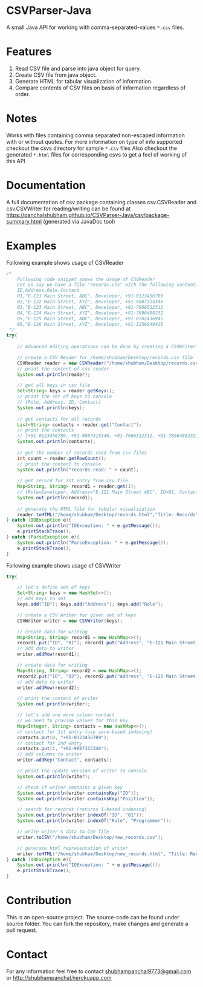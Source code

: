 # CSVParser-Java
A small Java API for working with comma-separated-values `*.csv` files.

# Features
1. Read CSV file and parse into java object for query.
2. Create CSV file from java object.
3. Generate HTML for tabular visualization of information.
4. Compare contents of CSV files on basis of information regardless of order. 

# Notes
Works with files containing comma separated non-escaped information with or without quotes.
For more information on type of info supported checkout the csvs directory for sample `*.csv` files
Also checkout the generated `*.html` files for corresponding csvs to get a feel of working of this API


# Documentation
A full documentation of csv package containing classes csv.CSVReader and csv.CSVWriter for reading/writing can be found at https://panchalshubham.github.io/CSVParser-Java/csv/package-summary.html (generated via JavaDoc tool)

# Examples
Following example shows usage of CSVReader  
```java
/*
    Following code snippet shows the usage of CSVReader
    Let us say we have a file "records.csv" with the following content:
    ID,Address,Role,Contact
    01,"E-121 Main Street, ABC", Developer, +91-0123456789
    02,"E-122 Main Street, XYZ", Developer, +91-9087315346
    03,"E-123 Main Street, ABC", Developer, +91-7966512312
    04,"E-124 Main Street, XYZ", Developer, +91-7896488232
    05,"E-125 Main Street, ABC", Developer, +91-0782436945
    06,"E-126 Main Street, XYZ", Developer, +91-3256849425
 */
try{
  
    // Advanced editing operations can be done by creating a CSVWriter associated to a CSVReader

    // create a CSV Reader for /home/shubham/Desktop/records.csv file
    CSVReader reader = new CSVReader("/home/shubham/Desktop/records.csv");
    // print the content of csv reader
    System.out.println(reader);

    // get all keys in csv file
    Set<String> keys = reader.getKeys();
    // print the set of keys to console
    // [Role, Address, ID, Contact]
    System.out.println(keys);
    
    // get contacts for all records
    List<String> contacts = reader.get("Contact");
    // print the contacts
    // [+91-0123456789, +91-9087315346, +91-7966512312, +91-7896488232, +91-0782436945, +91-3256849425]
    System.out.println(contacts);
    
    // get the number of records read from csv files
    int count = reader.getRowCount();
    // print the content to console
    System.out.println("records-read: " + count);
    
    // get record for 1st entry from csv file
    Map<String, String> record1 = reader.get(1);
    // {Role=Developer, Address="E-121 Main Street ABC", ID=01, Contact=+91-0123456789}
    System.out.println(record1);
    
    // generate the HTML file for tabular visualization
    reader.toHTML("/home/shubham/Desktop/records.html","Title: Records");
} catch (IOException e){
    System.out.println("IOException: " + e.getMessage());
    e.printStackTrace();
} catch (ParseException e){
    System.out.println("ParseException: " + e.getMessage());
    e.printStackTrace();
}
```
Following example shows usage of CSVWriter  
```java
try{

    // let's define set of keys
    Set<String> keys = new HashSet<>();
    // add keys to set
    keys.add("ID"); keys.add("Address"); keys.add("Role");

    // create a CSV Writer for given set of keys
    CSVWriter writer = new CSVWriter(keys);

    // create data for writing
    Map<String, String> record1 = new HashMap<>();
    record1.put("ID", "01"); record1.put("Address", "E-121 Main Street, ABC"); record1.put("Role", "Developer");
    // add data to writer
    writer.addRow(record1);

    // create data for writing
    Map<String, String> record2 = new HashMap<>();
    record2.put("ID", "02"); record2.put("Address", "E-121 Main Street, XYZ"); record2.put("Role", "Developer");
    // add data to writer
    writer.addRow(record2);

    // print the content of writer
    System.out.println(writer);

    // let's add one more column contact
    // we need to provide values for this key
    Map<Integer, String> contacts = new HashMap<>();
    // contact for 1st entry (use zero-based indexing)
    contacts.put(0, "+91-0123456789");
    // contact for 2nd entry
    contacts.put(1, "+91-9087315346");
    // add columns to writer
    writer.addKey("Contact", contacts);

    // print the update version of writer to console
    System.out.println(writer);

    // check if writer contains a given key
    System.out.println(writer.containsKey("ID"));
    System.out.println(writer.containsKey("Position"));

    // search for records (returns 1-based indexing)
    System.out.println(writer.indexOf("ID", "01"));
    System.out.println(writer.indexOf("Role", "Programmer"));

    // write writer's data to CSV file
    writer.toCSV("/home/shubham/Desktop/new_records.csv");

    // generate html representation of writer
    writer.toHTML("/home/shubham/Desktop/new_records.html", "Title: Records created with CSVWriter");
} catch (IOException e){
    System.out.println("IOException: " + e.getMessage());
    e.printStackTrace();
}

```
# Contribution
This is an open-source project. The source-code can be found under source folder. You can fork the repository, make changes and generate a pull request. 

# Contact
For any information feel free to contact shubhampanchal9773@gmail.com or http://shubhampanchal.herokuapp.com
